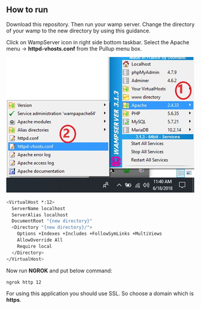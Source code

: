 [image1]: ./Images/wamp-server-httpd-vhosts.conf.jpg "wamp-server-httpd-vhosts.conf"
[image2]: ./Images/Result.png "Result"



## How to run
Download this repository. Then run your wamp server. Change the directory of your wamp to the new directory by using this guidance.

Click on WampServer icon in right side bottom taskbar. Select the Apache menu  -> __httpd-vhosts.conf__ from the Pullup menu box.

![wamp server httpd vhosts conf][image1]

```bash
<VirtualHost *:12>
  ServerName localhost
  ServerAlias localhost
  DocumentRoot "{new directory}"
  <Directory "{new directory}/">
    Options +Indexes +Includes +FollowSymLinks +MultiViews
    AllowOverride All
    Require local
  </Directory>
</VirtualHost>
```

Now run __NGROK__ and put below command:

```bash
ngrok http 12
```

For using this application you should use SSL. So choose a domain which is __https__.

